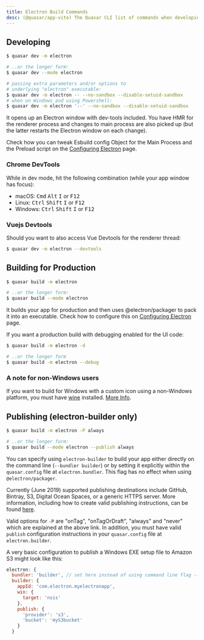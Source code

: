 ```yaml
---
title: Electron Build Commands
desc: (@quasar/app-vite) The Quasar CLI list of commands when developing or building a desktop app.
---
```


## Developing
```bash
$ quasar dev -m electron

# ..or the longer form:
$ quasar dev --mode electron

# passing extra parameters and/or options to
# underlying "electron" executable:
$ quasar dev -m electron -- --no-sandbox --disable-setuid-sandbox
# when on Windows and using Powershell:
$ quasar dev -m electron '--' --no-sandbox --disable-setuid-sandbox
```

It opens up an Electron window with dev-tools included. You have HMR for the renderer process and changes to main process are also picked up (but the latter restarts the Electron window on each change).

Check how you can tweak Esbuild config Object for the Main Process and the Preload script on the [Configuring Electron](/quasar-cli-vite/developing-electron-apps/configuring-electron) page.

### Chrome DevTools
While in dev mode, hit the following combination (while your app window has focus):
- macOS: <kbd>Cmd</kbd> <kbd>Alt</kbd> <kbd>I</kbd> or <kbd>F12</kbd>
- Linux: <kbd>Ctrl</kbd> <kbd>Shift</kbd> <kbd>I</kbd> or <kbd>F12</kbd>
- Windows: <kbd>Ctrl</kbd> <kbd>Shift</kbd> <kbd>I</kbd> or <kbd>F12</kbd>

### Vuejs Devtools
Should you want to also access Vue Devtools for the renderer thread:

```bash
$ quasar dev -m electron --devtools
```

## Building for Production
```bash
$ quasar build -m electron

# ..or the longer form:
$ quasar build --mode electron
```

It builds your app for production and then uses @electron/packager to pack it into an executable. Check how to configure this on [Configuring Electron](/quasar-cli-vite/developing-electron-apps/configuring-electron) page.

If you want a production build with debugging enabled for the UI code:

```bash
$ quasar build -m electron -d

# ..or the longer form
$ quasar build -m electron --debug
```

### A note for non-Windows users
If you want to build for Windows with a custom icon using a non-Windows platform, you must have [wine](https://www.winehq.org/) installed. [More Info](https://github.com/electron-userland/electron-packager#building-windows-apps-from-non-windows-platforms).

## Publishing (electron-builder only)
```bash
$ quasar build -m electron -P always

# ..or the longer form:
$ quasar build --mode electron --publish always
```

You can specify using `electron-builder` to build your app either directly on the command line (`--bundler builder`) or by setting it explicitly within the `quasar.config` file at `electron.bundler`. This flag has no effect when using `@electron/packager`.

Currently (June 2019) supported publishing destinations include GitHub, Bintray, S3, Digital Ocean Spaces, or a generic HTTPS server. More information, including how to create valid publishing instructions, can be found [here](https://www.electron.build/configuration/publish).

Valid options for `-P` are "onTag", "onTagOrDraft", "always" and "never" which are explained at the above link. In addition, you must have valid `publish` configuration instructions in your `quasar.config` file at `electron.builder`.

A very basic configuration to publish a Windows EXE setup file to Amazon S3 might look like this:

```js /quasar.config file
electron: {
  bundler: 'builder', // set here instead of using command line flag --bundler
  builder: {
    appId: 'com.electron.myelectronapp',
    win: {
      target: 'nsis'
    },
    publish: {
      'provider': 's3',
      'bucket': 'myS3bucket'
    }
  }
```
